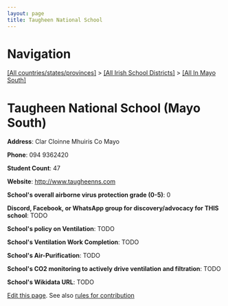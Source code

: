```yaml
---
layout: page
title: Taugheen National School
---
```

# Navigation

[[All countries/states/provinces]](../../..) > [[All Irish School Districts]](../..) > [[All In Mayo South]](..)

# Taugheen National School (Mayo South)

**Address**: Clar Cloinne Mhuiris Co Mayo

**Phone**: 094 9362420

**Student Count**: 47

**Website**: <http://www.taugheenns.com>

**School's overall airborne virus protection grade (0-5)**: 0

**Discord, Facebook, or WhatsApp group for discovery/advocacy for THIS school**: TODO

**School's policy on Ventilation**: TODO

**School's Ventilation Work Completion**: TODO

**School's Air-Purification**: TODO

**School's CO2 monitoring to actively drive ventilation and filtration**: TODO

**School's Wikidata URL**: TODO


[Edit this page](https://github.com/ventilate-schools/Ireland/edit/main/./Mayo_South/Taugheen_National_School.md). See also [rules for contribution](../../../contribution-rules/)
